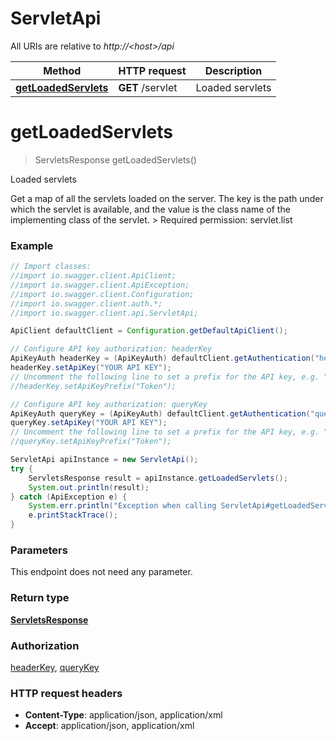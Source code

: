 # ServletApi

All URIs are relative to *http://&lt;host&gt;/api*

Method | HTTP request | Description
------------- | ------------- | -------------
[**getLoadedServlets**](ServletApi.md#getLoadedServlets) | **GET** /servlet | Loaded servlets


<a name="getLoadedServlets"></a>
# **getLoadedServlets**
> ServletsResponse getLoadedServlets()

Loaded servlets

Get a map of all the servlets loaded on the server. The key is the path under which the servlet is available, and the value is the class name of the implementing class of the servlet.  &gt; Required permission: servlet.list 

### Example
```java
// Import classes:
//import io.swagger.client.ApiClient;
//import io.swagger.client.ApiException;
//import io.swagger.client.Configuration;
//import io.swagger.client.auth.*;
//import io.swagger.client.api.ServletApi;

ApiClient defaultClient = Configuration.getDefaultApiClient();

// Configure API key authorization: headerKey
ApiKeyAuth headerKey = (ApiKeyAuth) defaultClient.getAuthentication("headerKey");
headerKey.setApiKey("YOUR API KEY");
// Uncomment the following line to set a prefix for the API key, e.g. "Token" (defaults to null)
//headerKey.setApiKeyPrefix("Token");

// Configure API key authorization: queryKey
ApiKeyAuth queryKey = (ApiKeyAuth) defaultClient.getAuthentication("queryKey");
queryKey.setApiKey("YOUR API KEY");
// Uncomment the following line to set a prefix for the API key, e.g. "Token" (defaults to null)
//queryKey.setApiKeyPrefix("Token");

ServletApi apiInstance = new ServletApi();
try {
    ServletsResponse result = apiInstance.getLoadedServlets();
    System.out.println(result);
} catch (ApiException e) {
    System.err.println("Exception when calling ServletApi#getLoadedServlets");
    e.printStackTrace();
}
```

### Parameters
This endpoint does not need any parameter.

### Return type

[**ServletsResponse**](ServletsResponse.md)

### Authorization

[headerKey](../README.md#headerKey), [queryKey](../README.md#queryKey)

### HTTP request headers

 - **Content-Type**: application/json, application/xml
 - **Accept**: application/json, application/xml

